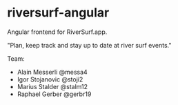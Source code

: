 # riversurf-angular

Angular frontend for RiverSurf.app.

"Plan, keep track and stay up to date at river surf events."

Team:

* Alain Messerli @messa4
* Igor Stojanovic @stoji2
* Marius Stalder @stalm12
* Raphael Gerber @gerbr19
